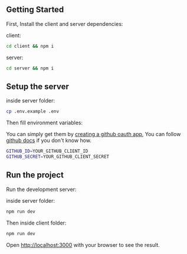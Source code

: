## Getting Started

First, Install the client and server dependencies:

client:

```bash
cd client && npm i
```

server:

```bash
cd server && npm i
```

## Setup the server

inside server folder:

```bash
cp .env.example .env
```

Then fill environment variables:

You can simply get them by [creating a github oauth app](https://github.com/settings/applications/new), You can follow [github docs](https://docs.github.com/en/developers/apps/building-oauth-apps/creating-an-oauth-app) if you don't know how.

```bash
GITHUB_ID=YOUR_GITHUB_CLIENT_ID
GITHUB_SECRET=YOUR_GITHUB_CLIENT_SECRET
```

## Run the project

Run the development server:

inside server folder:

```bash
npm run dev
```

Then inside client folder:

```bash
npm run dev
```

Open [http://localhost:3000](http://localhost:3000) with your browser to see the result.
